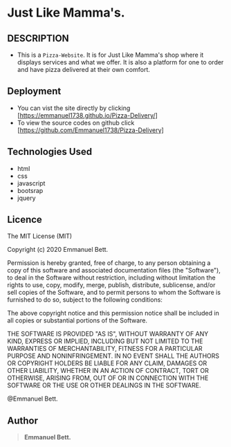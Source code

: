 # Just Like Mamma's.

## DESCRIPTION

- This is a  `Pizza-Website`. It is for Just Like Mamma's shop where it displays services and what we offer. It is  also a platform for one to order and have pizza delivered at their own comfort.

## Deployment
- You can vist the site directly by clicking [https://emmanuel1738.github.io/Pizza-Delivery/]
- To view the source codes on github click [https://github.com/Emmanuel1738/Pizza-Delivery]

## Technologies Used
 - html
 - css
 - javascript
 - bootsrap 
 - jquery

## Licence

The MIT License (MIT)

Copyright (c) 2020 Emmanuel Bett.

Permission is hereby granted, free of charge, to any person obtaining a copy of this software and associated documentation files (the "Software"), to deal in the Software without restriction, including without limitation the rights to use, copy, modify, merge, publish, distribute, sublicense, and/or sell copies of the Software, and to permit persons to whom the Software is furnished to do so, subject to the following conditions:

The above copyright notice and this permission notice shall be included in all copies or substantial portions of the Software.

THE SOFTWARE IS PROVIDED "AS IS", WITHOUT WARRANTY OF ANY KIND, EXPRESS OR IMPLIED, INCLUDING BUT NOT LIMITED TO THE WARRANTIES OF MERCHANTABILITY, FITNESS FOR A PARTICULAR PURPOSE AND NONINFRINGEMENT. IN NO EVENT SHALL THE AUTHORS OR COPYRIGHT HOLDERS BE LIABLE FOR ANY CLAIM, DAMAGES OR OTHER LIABILITY, WHETHER IN AN ACTION OF CONTRACT, TORT OR OTHERWISE, ARISING FROM, OUT OF OR IN CONNECTION WITH THE SOFTWARE OR THE USE OR OTHER DEALINGS IN THE SOFTWARE.

@Emmanuel Bett.

## Author

> **Emmanuel Bett.**